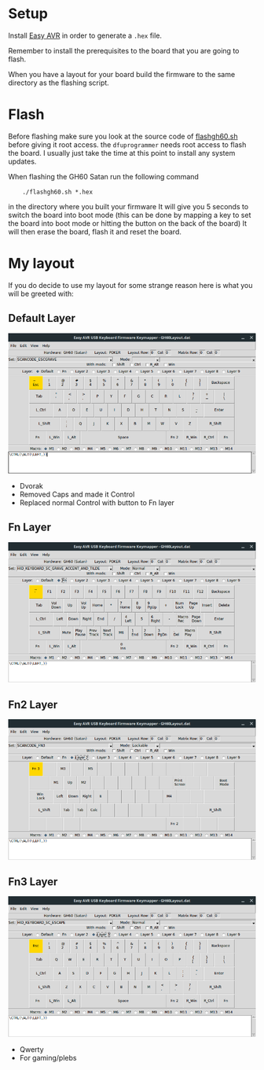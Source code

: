 # Setup #

Install [Easy AVR](https://github.com/dhowland/EasyAVR) in order to generate a `.hex` file.

Remember to install the prerequisites to the board that you are going to flash.

When you have a layout for your board build the firmware to the same directory as the flashing script.

# Flash #
Before flashing make sure you look at the source code of [flashgh60.sh](./flashgh60.sh) before giving it root access. the `dfuprogrammer` needs root access to flash the board. I usually just take the time at this point to install any system updates.

When flashing the GH60 Satan run the following command
```
    ./flashgh60.sh *.hex
```
in the directory where you built your firmware
It will give you 5 seconds to switch the board into boot mode
(this can be done by mapping a key to set the board into boot mode or hitting the button on the back of the board)
It will then erase the board, flash it and reset the board.

# My layout #

If you do decide to use my layout for some strange reason here is what you will be greeted with:

## Default Layer ##

![default layer](./images/default-layer.png)

- Dvorak
- Removed Caps and made it Control
- Replaced normal Control with button to Fn layer

## Fn Layer ##

![fn layer](./images/fn-layer.png)

## Fn2 Layer ##

![fn2 layer](./images/fn2-layer.png)

## Fn3 Layer ##

![fn3 layer](./images/fn3-layer.png)

- Qwerty
- For gaming/plebs
